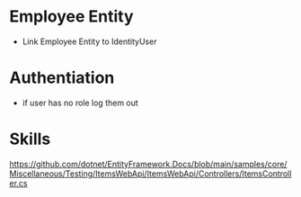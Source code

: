 # Employee Entity

<!-- - Create Employee Entity -->
<!-- - Make Employee Entity Auditable -->
- Link Employee Entity to IdentityUser
<!-- (FirstName, LastName, CountryId, Status, TimeZone) -->
<!-- (WorkHours, CoreHours) -->

<!-- - Add it to AppDbContext -->
<!-- - Create Employee Entity Configuration -->
<!-- - Create IEmployeeRepository -->
<!-- - Create EmployeeRepository -->
<!-- - Register IEmployeeRepository in DI -->

<!-- - Create Country Enumeration -->
<!-- - Load Countries -->


# Authentiation
- if user has no role log them out




# Skills

https://github.com/dotnet/EntityFramework.Docs/blob/main/samples/core/Miscellaneous/Testing/ItemsWebApi/ItemsWebApi/Controllers/ItemsController.cs